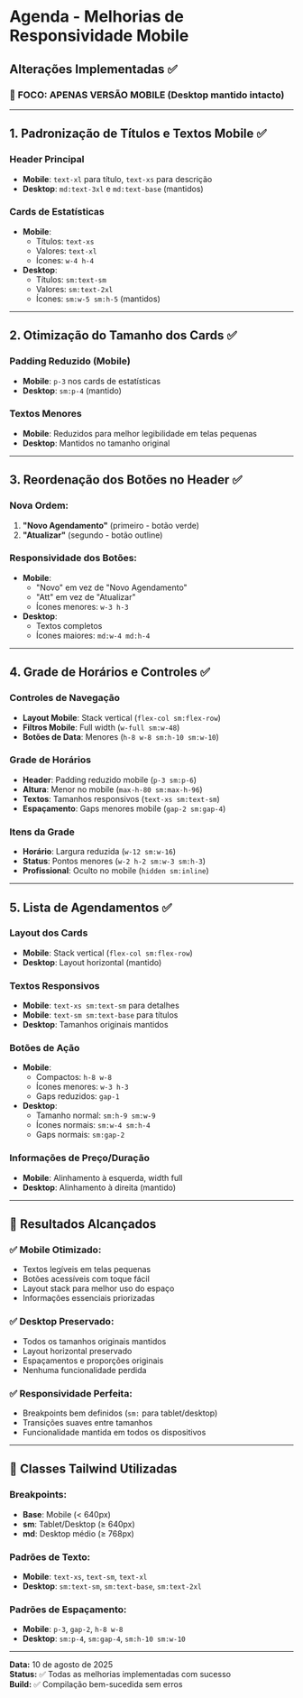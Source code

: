# Agenda - Melhorias de Responsividade Mobile

## Alterações Implementadas ✅

### 📱 **FOCO: APENAS VERSÃO MOBILE** (Desktop mantido intacto)

---

## **1. Padronização de Títulos e Textos Mobile** ✅

### Header Principal
- **Mobile**: `text-xl` para título, `text-xs` para descrição
- **Desktop**: `md:text-3xl` e `md:text-base` (mantidos)

### Cards de Estatísticas
- **Mobile**: 
  - Títulos: `text-xs` 
  - Valores: `text-xl`
  - Ícones: `w-4 h-4`
- **Desktop**: 
  - Títulos: `sm:text-sm` 
  - Valores: `sm:text-2xl`
  - Ícones: `sm:w-5 sm:h-5` (mantidos)

---

## **2. Otimização do Tamanho dos Cards** ✅

### Padding Reduzido (Mobile)
- **Mobile**: `p-3` nos cards de estatísticas
- **Desktop**: `sm:p-4` (mantido)

### Textos Menores
- **Mobile**: Reduzidos para melhor legibilidade em telas pequenas
- **Desktop**: Mantidos no tamanho original

---

## **3. Reordenação dos Botões no Header** ✅

### Nova Ordem:
1. **"Novo Agendamento"** (primeiro - botão verde)
2. **"Atualizar"** (segundo - botão outline)

### Responsividade dos Botões:
- **Mobile**: 
  - "Novo" em vez de "Novo Agendamento"
  - "Att" em vez de "Atualizar" 
  - Ícones menores: `w-3 h-3`
- **Desktop**: 
  - Textos completos 
  - Ícones maiores: `md:w-4 md:h-4`

---

## **4. Grade de Horários e Controles** ✅

### Controles de Navegação
- **Layout Mobile**: Stack vertical (`flex-col sm:flex-row`)
- **Filtros Mobile**: Full width (`w-full sm:w-48`)
- **Botões de Data**: Menores (`h-8 w-8 sm:h-10 sm:w-10`)

### Grade de Horários
- **Header**: Padding reduzido mobile (`p-3 sm:p-6`)
- **Altura**: Menor no mobile (`max-h-80 sm:max-h-96`)
- **Textos**: Tamanhos responsivos (`text-xs sm:text-sm`)
- **Espaçamento**: Gaps menores mobile (`gap-2 sm:gap-4`)

### Itens da Grade
- **Horário**: Largura reduzida (`w-12 sm:w-16`)
- **Status**: Pontos menores (`w-2 h-2 sm:w-3 sm:h-3`)
- **Profissional**: Oculto no mobile (`hidden sm:inline`)

---

## **5. Lista de Agendamentos** ✅

### Layout dos Cards
- **Mobile**: Stack vertical (`flex-col sm:flex-row`)
- **Desktop**: Layout horizontal (mantido)

### Textos Responsivos
- **Mobile**: `text-xs sm:text-sm` para detalhes
- **Mobile**: `text-sm sm:text-base` para títulos
- **Desktop**: Tamanhos originais mantidos

### Botões de Ação
- **Mobile**: 
  - Compactos: `h-8 w-8` 
  - Ícones menores: `w-3 h-3`
  - Gaps reduzidos: `gap-1`
- **Desktop**: 
  - Tamanho normal: `sm:h-9 sm:w-9`
  - Ícones normais: `sm:w-4 sm:h-4`
  - Gaps normais: `sm:gap-2`

### Informações de Preço/Duração
- **Mobile**: Alinhamento à esquerda, width full
- **Desktop**: Alinhamento à direita (mantido)

---

## **🎯 Resultados Alcançados**

### ✅ **Mobile Otimizado:**
- Textos legíveis em telas pequenas
- Botões acessíveis com toque fácil
- Layout stack para melhor uso do espaço
- Informações essenciais priorizadas

### ✅ **Desktop Preservado:**
- Todos os tamanhos originais mantidos
- Layout horizontal preservado
- Espaçamentos e proporções originais
- Nenhuma funcionalidade perdida

### ✅ **Responsividade Perfeita:**
- Breakpoints bem definidos (`sm:` para tablet/desktop)
- Transições suaves entre tamanhos
- Funcionalidade mantida em todos os dispositivos

---

## **🔧 Classes Tailwind Utilizadas**

### Breakpoints:
- **Base**: Mobile (< 640px)
- **sm**: Tablet/Desktop (≥ 640px)
- **md**: Desktop médio (≥ 768px)

### Padrões de Texto:
- **Mobile**: `text-xs`, `text-sm`, `text-xl`
- **Desktop**: `sm:text-sm`, `sm:text-base`, `sm:text-2xl`

### Padrões de Espaçamento:
- **Mobile**: `p-3`, `gap-2`, `h-8 w-8`
- **Desktop**: `sm:p-4`, `sm:gap-4`, `sm:h-10 sm:w-10`

---

**Data:** 10 de agosto de 2025  
**Status:** ✅ Todas as melhorias implementadas com sucesso  
**Build:** ✅ Compilação bem-sucedida sem erros
